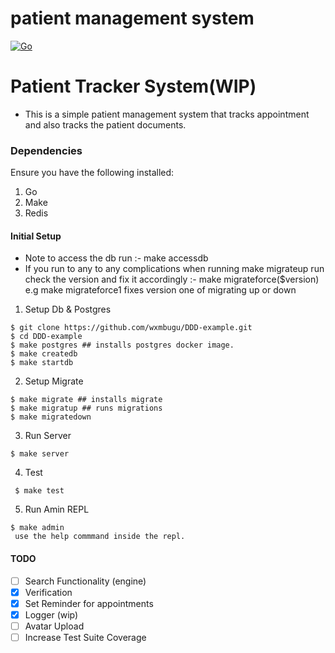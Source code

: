 # patient management system
[![Go](https://github.com/Wambug/patient-management-system/actions/workflows/go.yml/badge.svg)](https://github.com/Wambug/patient-management-system/actions/workflows/go.yml)

# Patient Tracker System(WIP)
  - This is a simple patient management system that tracks appointment and also tracks the patient documents.

### Dependencies
Ensure you have the following installed:
 1. Go
 3. Make
 4. Redis

#### Initial Setup
  - Note to access the db run :- make accessdb
  - If you run to any to any complications when running make migrateup 
   run check the version and fix it accordingly :- make migrateforce($version) e.g make migrateforce1 fixes version one of migrating up or down
   1. Setup Db & Postgres
``` 
$ git clone https://github.com/wxmbugu/DDD-example.git
$ cd DDD-example
$ make postgres ## installs postgres docker image.
$ make createdb
$ make startdb 
```
2. Setup Migrate 
```
$ make migrate ## installs migrate
$ make migratup ## runs migrations
$ make migratedown 
```
 3. Run  Server
```
$ make server
```
 4. Test 
```
 $ make test
```
5. Run Amin REPL
```
$ make admin
 use the help commmand inside the repl.
```

#### TODO
- [ ] Search Functionality (engine)
- [x] Verification
- [x] Set Reminder for appointments
- [x] Logger (wip)
- [ ] Avatar Upload
- [ ] Increase Test Suite Coverage 
